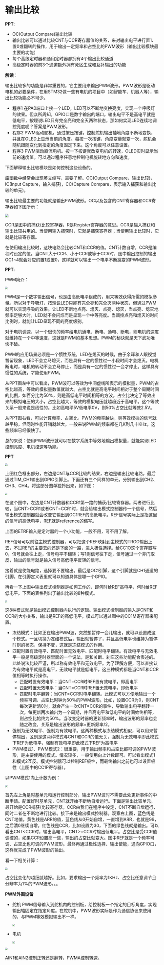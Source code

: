 # 输出比较

**PPT**:

- OC(Output Compare)输出比较
- 输出比较可以通过比较CNT与CCR寄存器值的关系，来对输出电平进行置1、置0或翻转的操作，用于输出一定频率和占空比的PWM波形（输出比较模块最主要的功能）
- 每个高级定时器和通用定时器都拥有4个输出比较通道
- 高级定时器的前3个通道额外拥有死区生成和互补输出的功能

**解读**：

输出比较多的功能是非常重要的，它主要用来输出PWM波形。PWM波形是驱动电机的必要条件，在用STM32做一些有电机的项目中（如智能车、机器人等），输出比较功能必不可少。

- 程序1 在PA0端口上接一个LED，LED可以不断地变换亮度，实现一个呼吸灯的效果。但众所周知，GPIO口是数字输出的端口，输出电平不是高电平就是低电平，按理说LED只有完全亮和完全灭两种状态，那如何实现LED连续地调控亮度呢？答案是PWM波形。
- 程序2 PWM驱动舵机。通过按压按键，控制舵机输出轴地角度不断地变换，并且在OLED上显示当前的角度。每按一次按键，角度变量就变一次，舵机会随机跟随变化到指定的角度固定下来。这个角度可以任意设置。
- 程序3 PWM驱动直流电机。按一下按键就改变电机的转速，OLED实时显示当前的速度值。可以通过程序任意地控制电机旋转地方向和速度。

下面解释输出比较模块是如何控制这些设备的。

库函数中经常会出现英文缩写，需要了解。OC(Output Compare，输出比较)，IC(Input Capture，输入捕获)，CC(Capture Compare，表示输入捕获和输出比较的单元)。

输出比较最主要的功能就是输出PWM波形。OC以及包含的CNT寄存器和CCR寄存器如下图所示：

<img src="images/OC.png" style="zoom:67%;" />

CCR是图中的捕获/比较寄存器，R是Register寄存器的意思。CCR是输入捕获和输出比较共用的。当使用输入捕获时，它就是捕获寄存器；当使用输出比较时，它就是比较寄存器。

在使用输出比较时，这块电路会比较CNT和CCR的值。CNT计数自增，CCR是编程时设定的值。当CNT大于CCR、小于CCR或等于CCR时，图中输出控制的输出OC1~4就会对应的置1或置0，这样就可以输出一个电平不断跳变的PWM波形。



**PPT**:

PWM简介：

<img src="ppt/PWM.png" style="zoom:50%;" />

PWM是一个数字输出信号，也是由高低电平组成的，用来等效获得所需的模拟参量。所以对于呼吸灯，按理说LED只能有完全亮和完全灭两种状态，但通过PWM就可以实现呼吸的效果。让LED不断地点亮、熄灭、点亮、熄灭，当点亮、熄灭地频率足够大时，LED就不会闪烁而是呈现一个中等亮度。当调控点亮和熄灭的时间比例时，就能让LED呈现不同的亮度级别。

对于电机调速，以一个很快的频率给电机通电、断电、通电、断电，则电机的速度就维持在一个中等速度，这就是PWM的基本思想。PWM的秘诀就是天下武功唯快不破。

PWM的应用场景必须是一个惯性系统，LED在熄灭的时候，由于余晖和人眼视觉暂留现象，LED不会立马熄灭，而是具有一定的惯性过一小段时间才会熄灭。电机断电时，电机的转动不会立马停止，而是具有一定的惯性过一会才停止。这样具有惯性的系统，才能使用PWM。

从PPT图左中可以看出，PWM波可以等效为中间虚线所表示的模拟量，PWM的占空比越高，等效的模拟量数值就越大。占空比就是高电平时间相对于整个周期时间的比例，如百分比为50%，则是高低电平时间相等的方波。占空比决定了等效出来的模拟电压的大小，占空比越大，等效的模拟电压就越趋近于高电平。这个等效关系一般来说是线性的。比如高电平5V低电平0V，则50%占空比就等效2.5V。

从PPT图右看，可以计算频率、占空比。PWM的频率越快，则等效模拟的信号就越平稳，但同时性能开销就越大。一般来说PWM的频率都在几K到几十KHz，这些频率已经很快了。

总的来说：使用PWM波形就可以在数字系统中等效地输出模拟量，就能实现LED控制亮度、电机控速等功能。



**PPT**

<img src="ppt/通用输出比较控制部分.png" style="zoom:50%;" />

上图红色框出部分，左边是CNT与CCR比较的结果，右边是输出比较电路，最后通过TIM_CH1输出到GPIO引脚上。下面还有三个同样的单元，分别输出到CH2、CH3、CH4。将这部分图单独拎出来，如下图：

<img src="ppt/捕获比较的输出部分.png" style="zoom:45%;" />

在这个图中，左边是CNT计数器和CCR1第一路的捕获/比较寄存器。两者进行比较，当CNT>CCR1或者CNT=CCR1时，就会给输出模式控制器传一个信号，然后输出模式控制器就会改变它输出到OC1REF的高低电平。REF信号实际上是指这里的信号的高低电平，REF就是reference的缩写。

上面的ETRF输入是定时器的一个小功能，一般不用，可不用了解。

REF信号可以前往主模式控制器，可以把这个REF映射到主模式的TRGO输出上去，不过REF的主要去向还是下面的一路，进入极性选择。给CC1O这个寄存器写0，信号就会往上走，信号电平不翻转；写1则信号往下走，信号通过一个非门取反，输出的信号就是输入信号高低电平反转的信号。

接着就是使能电路，选择要不要输出。最后是OC1引脚，这个引脚就是CH1通道的引脚。在引脚定义表里就可以知道具体是哪一个GPIO。

再看一下上图中输出模式控制器是如何工作的，即何时给REF高电平，何时给REF低电平。下面的表格列出了输出比较的8种模式。

<img src="ppt/OC模式.png" style="zoom:45%;" />

这8种模式就是输出模式控制器内执行的逻辑。输出模式控制器的输入是CNT和CCR的大小关系，输出是REF的高低电平，模式可以通过图中的OC1M寄存器来配置。

- 冻结模式：比如正在输出PWM波，突然想暂停一会儿输出，就可以设置成这个模式。一旦切换为冻结模式后，输出就暂停了，并且高低电平也维持为暂停时刻的状态，保持不变，这就是冻结模式的作用。
- 匹配时置有效电平、匹配时置无效电平、匹配时电平翻转。有效电平与无效电平一般是高级定时器里面的一个说法，是和关断、刹车这些功能配合表述的。此处说法比较严谨，所以称有效电平和无效电平。为了理解方便，可以直接认为有效电平就是高电平，无效电平就是低电平。这三种模式都是当CNT和CCR值相等时执行操作。
  - 匹配时置有效电平：当CNT=CCR时REF置有效电平，即高电平
  - 匹配时置无效电平：当CNT=CCR时REF置无效电平，即低电平
  - 匹配时电平翻转：当CNT=CCR时电平翻转。此模式可以方便地输出一个频率可调、占空比时钟为50%的PWM波形。比如，设置CCR为0，则CNT每次更新清0时，就会产生一次CNT=CCR的事件，导致输出电平翻转一次，每更新两次输出为一个周期，并且高电平和低电平的时间始终相等，则占空比始终为50%。当改变定时器的更新频率时，输出波形的频率也会随之改变，关系是输出波形的频率=更新频率/2。
- 强制为无效电平、强制为有效电平。这两种模式与冻结模式相似，可以用来暂停输出，区别是这两种模式与CNT和CCR的值无关，强制为无效电平即此模式下REF为低电平，强制有效电平即此模式下REF为高电平
- PWM模式1、PWM模式2：很重要，用于输出频率和占空比都可调的PWM波形，是主要使用的模式。情况较多，一般使用向上计数即可。可以看出模式1和模式2互反。模式控制器可以控制REF极性，而最终输出之前也可以设置极性（上图中的CC1P寄存器）。

以PWM模式1向上计数为例：

<img src="ppt/PWM基本结构.png" style="zoom:50%;" />

首先左上角是时基单元和运行控制部分，输出PWM波时不需要此处更新事件的中断申请。配置好时基单元，CNT就开始不断地自增运行。下面是输出比较单元，最开始是CCR捕获/比较寄存器。CCR由我们在程序中设定，CNT不断自增运行，同时二者在不断地进行比较。接下来是输出模式控制器。观察右上图，蓝色线是CNT地值，黄色线是ARR的值，蓝色线从0开始自增，一直增到ARR，也就是99，之后清0继续自增。红色线是CCR，比如设置为30，下面的绿色线就是输出。可以看出CNT<CCR时，输出高电平，CNT>=CCR时输出低电平。占空比是受CCR值调控的，如果CCR设置高一些，输出的占空比就变大。图中REF就是一个频率可调、占空比也可调的PWM波形。最终再通过极性选择、输出使能，通向GPIO口，这样就完成了PWM波形的输出。

看一下相关计算：

<img src="ppt/PWM参数计算.png" style="zoom:50%;" />

占空比变化的越细腻越好。比如，要求输出一个频率为1KHz、占空比任意调节且分辨率为1%的PWM波形。。。



**PWM外围设备**

- 舵机 PWM信号输入到舵机内的控制板，给控制板一个指定的目标角度，实现输出轴固定在指定角度。在舵机中，PWM波形实际是作为通信协议来使用的，与PWM等效模拟输出不一样。

  <img src="ppt/舵机.png" style="zoom:50%;" />

- 电机

  <img src="ppt/直流电机.png" style="zoom:50%;" />

<img src="ppt/直流电机硬件电路.png" style="zoom:50%;" />

AIN1和AIN2控制正转还是翻转，PWMA控制转速。